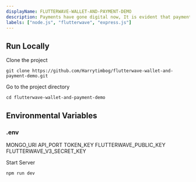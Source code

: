 ```yaml
---
displayName: FLUTTERWAVE-WALLET-AND-PAYMENT-DEMO
description: Payments have gone digital now, It is evident that payment for goods and services happening over the internet is here to stay
labels: ["node.js", "flutterwave", "express.js"]
---
```


## Run Locally

Clone the project

```console
git clone https://github.com/Harrytimbog/flutterwave-wallet-and-payment-demo.git
```

Go to the project directory

```console
cd flutterwave-wallet-and-payment-demo
```

## Environmental Variables

### .env

MONGO_URI
API_PORT
TOKEN_KEY
FLUTTERWAVE_PUBLIC_KEY
FLUTTERWAVE_V3_SECRET_KEY

Start Server

```console
npm run dev
```
